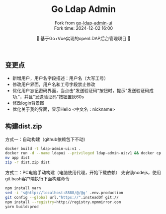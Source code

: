 <div align="center">
<h1>Go Ldap Admin</h1>

Fork from [go-ldap-admin-ui](https://github.com/opsre/go-ldap-admin-ui)
<br>
Fork time: 2024-12-02 16:00

<p> 🌉 基于Go+Vue实现的openLDAP后台管理项目 🌉</p>

</div><br>

<!-- START doctoc generated TOC please keep comment here to allow auto update -->
<!-- DON'T EDIT THIS SECTION, INSTEAD RE-RUN doctoc TO UPDATE -->



## 变更点

- 新增用户，用户名字段描述：用户名（大写工号）
- 修改用户界面，用户名和工号字段禁止修改
- 优化用户忘记密码界面，当点击"发送验证码"按钮时，提示"发送验证码成功."，并且"发送验证码"按钮置灰60s
- 修改login背景图
- 优化关于我的界面，显示Hello <中文名：nickname>


## 构建dist.zip

方式一：自动构建（github依赖包下不动）
```bash
docker build -t ldap-admin-ui:v1 .
docker run -d --name ldapui --privileged ldap-admin-ui:v1 && docker cp ldapui:/app ./
mv app dist
zip -r dist.zip dist
```

方式二：PC电脑手动构建（电脑使用代理，开始下载依赖）
先安装nodejs，使用git bash客户端执行下面构建命令
```bash
npm install yarn
sed -i 's@http://localhost:8888/@/@g' .env.production
git config --global url."https://".insteadOf git://
npm install --registry=http://registry.npmmirror.com
yarn build:prod
```

<!-- readme: collaborators,contributors -end -->
